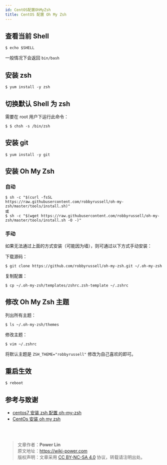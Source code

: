 ```yaml
---
id: CentOS配置OhMyZsh
title: CentOS 配置 Oh My Zsh
---
```


## 查看当前 Shell

```Shell
$ echo $SHELL
```

一般情况下会返回 `bin/bash`

## 安装 zsh

```shell
$ yum install -y zsh
```

## 切换默认 Shell 为 zsh

需要在 root 用户下运行此命令：

```shell
$ $ chsh -s /bin/zsh
```

## 安装 git

```shell
$ yum install -y git
```

## 安装 Oh My Zsh

### 自动

```shell
$ sh -c "$(curl -fsSL https://raw.githubusercontent.com/robbyrussell/oh-my-zsh/master/tools/install.sh)"
或
$ sh -c "$(wget https://raw.githubusercontent.com/robbyrussell/oh-my-zsh/master/tools/install.sh -O -)"
```

### 手动

如果无法通过上面的方式安装（可能因为墙），则可通过以下方式手动安装：

下载源码：

```shell
$ git clone https://github.com/robbyrussell/oh-my-zsh.git ~/.oh-my-zsh
```

复制配置：

```shell
$ cp ~/.oh-my-zsh/templates/zshrc.zsh-template ~/.zshrc
```

## 修改 Oh My Zsh 主题

列出所有主题：

```shell
$ ls ~/.oh-my-zsh/themes
```

修改主题：

```shell
$ vim ~/.zshrc
```

将默认主题是 `ZSH_THEME="robbyrussell"` 修改为自己喜欢的即可。

## 重启生效

```shell
$ reboot
```

## 参考与致谢

- [centos7 安装 zsh 配置 oh-my-zsh](https://www.jianshu.com/p/4ce7d511bc13)
- [CentOs 安装 oh my zsh](https://www.jianshu.com/p/556ff130fc65)

<br />

<br />

> 文章作者：**Power Lin**  
> 原文地址：<https://wiki-power.com>  
> 版权声明：文章采用 [CC BY-NC-SA 4.0](https://creativecommons.org/licenses/by/4.0/deed.zh) 协议，转载请注明出处。
